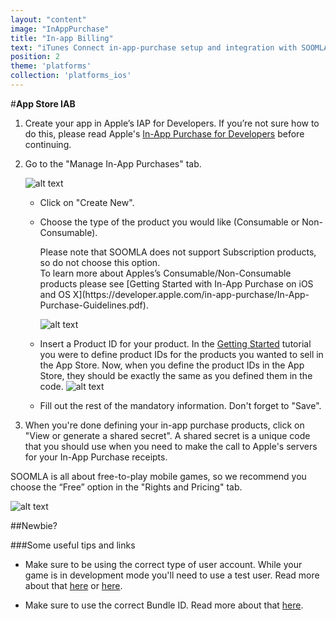 ```yaml
---
layout: "content"
image: "InAppPurchase"
title: "In-app Billing"
text: "iTunes Connect in-app-purchase setup and integration with SOOMLA - define your game's in-app products."
position: 2
theme: 'platforms'
collection: 'platforms_ios'
---
```


#**App Store IAB**

1. Create your app in Apple’s IAP for Developers. If you’re not sure how to do this, please read Apple's [In-App Purchase for Developers](https://developer.apple.com/in-app-purchase/) before continuing.

2. Go to the "Manage In-App Purchases" tab.

    ![alt text](/img/tutorial_img/ios_iab/manageIAP.png "manage IAP")

    - Click on "Create New".

    - Choose the type of the product you would like (Consumable or Non-Consumable).

        <div class="warning-box">Please note that SOOMLA does not support Subscription products, so do not choose this option.</div>

        <div class="info-box">To learn more about Apples’s Consumable/Non-Consumable products please see [Getting Started with In-App Purchase on iOS and OS X](https://developer.apple.com/in-app-purchase/In-App-Purchase-Guidelines.pdf).</div>

        ![alt text](/img/tutorial_img/ios_iab/productTypes.png "Product Types")

    - Insert a Product ID for your product. In the [Getting Started](/docs/platforms/ios/GettingStarted) tutorial you were to define product IDs for the products you wanted to sell in the App Store. Now, when you define the product IDs in the App Store, they should be exactly the same as you defined them in the code.
    ![alt text](/img/tutorial_img/ios_iab/productIDs.png "Product IDs")

    - Fill out the rest of the mandatory information. Don't forget to "Save".

3. When you're done defining your in-app purchase products, click on "View or generate a shared secret". A shared secret is a unique code that you should use when you need to make the call to Apple's servers for your In-App Purchase receipts.

  <div class="info-box">SOOMLA is all about free-to-play mobile games, so we recommend you choose the “Free” option in the "Rights and Pricing" tab.</div>

  ![alt text](/img/tutorial_img/ios_iab/free2play.png "Free-to-play")

##Newbie?

###Some useful tips and links

- Make sure to be using the correct type of user account. While your game is in development mode you'll need to use a test user. Read more about that [here](https://developer.apple.com/library/ios/documentation/LanguagesUtilities/Conceptual/iTunesConnectInAppPurchase_Guide/Chapters/TestingInAppPurchases.html) or [here](https://developer.apple.com/library/ios/documentation/LanguagesUtilities/Conceptual/iTunesConnect_Guide/Chapters/SettingUpUserAccounts.html).

- Make sure to use the correct Bundle ID. Read more about that [here](https://developer.apple.com/library/ios/documentation/IDEs/Conceptual/AppDistributionGuide/ConfiguringYourApp/ConfiguringYourApp.html).
